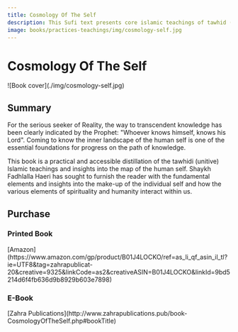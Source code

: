 ```yaml
---
title: Cosmology Of The Self
description: This Sufi text presents core islamic teachings of tawhid (Unity) with insights into the human self - understanding the inner landscape is essential foundation for progress on the path of knowledge.
image: books/practices-teachings/img/cosmology-self.jpg
---
```


# Cosmology Of The Self

<div markdown="1" class="cover-image">
![Book cover](./img/cosmology-self.jpg)
</div>

## Summary

For the serious seeker of Reality, the way to transcendent knowledge has been clearly indicated by the Prophet: "Whoever knows himself, knows his Lord". Coming to know the inner landscape of the human self is one of the essential foundations for progress on the path of knowledge.

This book is a practical and accessible distillation of the tawhidi (unitive) Islamic teachings and insights into the map of the human self. Shaykh Fadhlalla Haeri has sought to furnish the reader with the fundamental elements and insights into the make-up of the individual self and how the various elements of spirituality and humanity interact within us. 

## Purchase

### Printed Book

<div markdown="3" class="purchase-link">
[Amazon](https://www.amazon.com/gp/product/B01J4LOCKO/ref=as_li_qf_asin_il_tl?ie=UTF8&tag=zahrapublicat-20&creative=9325&linkCode=as2&creativeASIN=B01J4LOCKO&linkId=9bd5214d6f4fb636d9b8929b603e7898)
</div>

### E-Book

<div markdown="3" class="purchase-link">
[Zahra Publications](http://www.zahrapublications.pub/book-CosmologyOfTheSelf.php#bookTitle)
</div>
